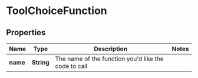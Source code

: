 

# ToolChoiceFunction


## Properties

| Name | Type | Description | Notes |
|------------ | ------------- | ------------- | -------------|
|**name** | **String** | The name of the function you&#39;d like the code to call |  |



